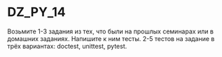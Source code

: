 # DZ_PY_14

Возьмите 1-3 задания из тех, что были на прошлых семинарах или в домашних заданиях. Напишите к ним тесты.
2-5 тестов на задание в трёх вариантах:
doctest,
unittest,
pytest.
